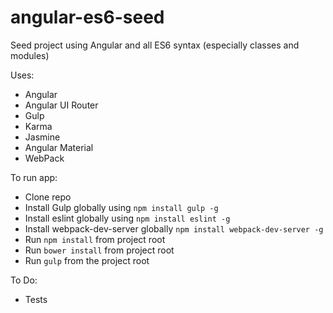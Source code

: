 angular-es6-seed
================

Seed project using Angular and all ES6 syntax (especially classes and modules)

Uses:

* Angular
* Angular UI Router
* Gulp
* Karma
* Jasmine
* Angular Material
* WebPack


To run app:

* Clone repo
* Install Gulp globally using `npm install gulp -g`
* Install eslint globally using `npm install eslint -g`
* Install webpack-dev-server globally `npm install webpack-dev-server -g`
* Run `npm install` from project root
* Run `bower install` from project root
* Run `gulp` from the project root



To Do:

* Tests

